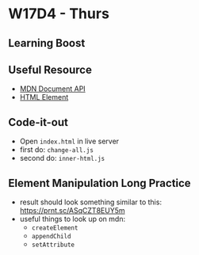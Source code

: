 # W17D4 - Thurs
## Learning Boost

## Useful Resource
- [MDN Document API](https://developer.mozilla.org/en-US/docs/Web/API/Document)
- [HTML Element](https://developer.mozilla.org/en-US/docs/Web/API/Element)

## Code-it-out
- Open `index.html` in live server
- first do: `change-all.js`
- second do: `inner-html.js`

## Element Manipulation Long Practice
- result should look something similar to this: https://prnt.sc/ASqCZT8EUY5m 
- useful things to look up on mdn:
  - `createElement`
  - `appendChild`
  - `setAttribute`
